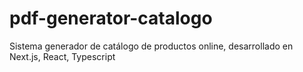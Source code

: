 # pdf-generator-catalogo
Sistema generador de catálogo de productos online, desarrollado en Next.js, React, Typescript

